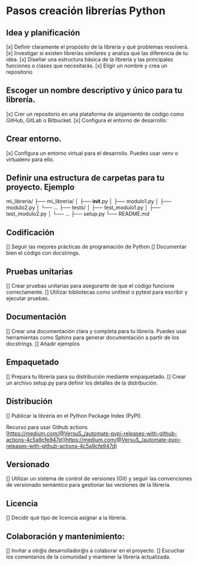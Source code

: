 # Pasos creación librerías Python

## Idea y planificación
[x] Definir claramente el propósito de la librería y qué problemas resolverá.
[x] Investigar si existen librerías similares y analiza qué las diferencia de tu idea.
[x] Diseñar una estructura básica de la librería y las principales funciones o clases que necesitarás.
[x] Eligir un nombre y crea un repositorio

## Escoger un nombre descriptivo y único para tu librería.
[x] Crer un repositorio en una plataforma de alojamiento de código como GitHub, GitLab o Bitbucket.
[x] Configura el entorno de desarrollo:

## Crear entorno.
[x] Configura un entorno virtual para el desarrollo. Puedes usar venv o virtualenv para ello.

## Definir una estructura de carpetas para tu proyecto. Ejemplo

mi_libreria/
    ├── mi_libreria/
    │   ├── __init__.py
    │   ├── modulo1.py
    │   ├── modulo2.py
    │   └── ...
    ├── tests/
    │   ├── test_modulo1.py
    │   ├── test_modulo2.py
    │   └── ...
    ├── setup.py
    └── README.md

## Codificación
[] Seguir las mejores prácticas de programación de Python
[] Documentar bien el código con docstrings.

## Pruebas unitarias
[] Crear pruebas unitarias para asegurarte de que el código funcione correctamente.
[] Utilizar bibliotecas como unittest o pytest para escribir y ejecutar pruebas.

## Documentación
[] Crear una documentación clara y completa para tu librería. Puedes usar herramientas como Sphinx para generar documentación a partir de los docstrings.
[] Añadir ejemplos

## Empaquetado
[] Prepara tu librería para su distribución mediante empaquetado.
[] Crear un archivo setup.py para definir los detalles de la distribución.

## Distribución
[] Publicar la librería en el Python Package Index (PyPI).

Recurso para usar Github actions [https://medium.com/@VersuS_/automate-pypi-releases-with-github-actions-4c5a9cfe947d](https://medium.com/@VersuS_/automate-pypi-releases-with-github-actions-4c5a9cfe947d)

## Versionado
[] Utilizar un sistema de control de versiones (Git) y seguir las convenciones de versionado semántico para gestionar las versiones de la librería.

## Licencia
[] Decidir qué tipo de licencia asignar a la librería.

## Colaboración y mantenimiento:
[] Invitar a otr@s desarrollador@s a colaborar en el proyecto.
[] Escuchar los comentarios de la comunidad y mantener la librería actualizada.